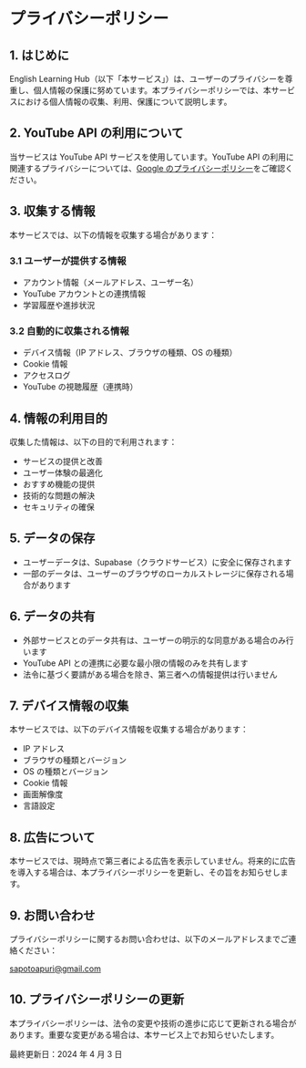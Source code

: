 # プライバシーポリシー

## 1. はじめに

English Learning Hub（以下「本サービス」）は、ユーザーのプライバシーを尊重し、個人情報の保護に努めています。本プライバシーポリシーでは、本サービスにおける個人情報の収集、利用、保護について説明します。

## 2. YouTube API の利用について

当サービスは YouTube API サービスを使用しています。YouTube API の利用に関連するプライバシーについては、[Google のプライバシーポリシー](http://www.google.com/policies/privacy)をご確認ください。

## 3. 収集する情報

本サービスでは、以下の情報を収集する場合があります：

### 3.1 ユーザーが提供する情報

- アカウント情報（メールアドレス、ユーザー名）
- YouTube アカウントとの連携情報
- 学習履歴や進捗状況

### 3.2 自動的に収集される情報

- デバイス情報（IP アドレス、ブラウザの種類、OS の種類）
- Cookie 情報
- アクセスログ
- YouTube の視聴履歴（連携時）

## 4. 情報の利用目的

収集した情報は、以下の目的で利用されます：

- サービスの提供と改善
- ユーザー体験の最適化
- おすすめ機能の提供
- 技術的な問題の解決
- セキュリティの確保

## 5. データの保存

- ユーザーデータは、Supabase（クラウドサービス）に安全に保存されます
- 一部のデータは、ユーザーのブラウザのローカルストレージに保存される場合があります

## 6. データの共有

- 外部サービスとのデータ共有は、ユーザーの明示的な同意がある場合のみ行います
- YouTube API との連携に必要な最小限の情報のみを共有します
- 法令に基づく要請がある場合を除き、第三者への情報提供は行いません

## 7. デバイス情報の収集

本サービスでは、以下のデバイス情報を収集する場合があります：

- IP アドレス
- ブラウザの種類とバージョン
- OS の種類とバージョン
- Cookie 情報
- 画面解像度
- 言語設定

## 8. 広告について

本サービスでは、現時点で第三者による広告を表示していません。将来的に広告を導入する場合は、本プライバシーポリシーを更新し、その旨をお知らせします。

## 9. お問い合わせ

プライバシーポリシーに関するお問い合わせは、以下のメールアドレスまでご連絡ください：

sapotoapuri@gmail.com

## 10. プライバシーポリシーの更新

本プライバシーポリシーは、法令の変更や技術の進歩に応じて更新される場合があります。重要な変更がある場合は、本サービス上でお知らせいたします。

最終更新日：2024 年 4 月 3 日
